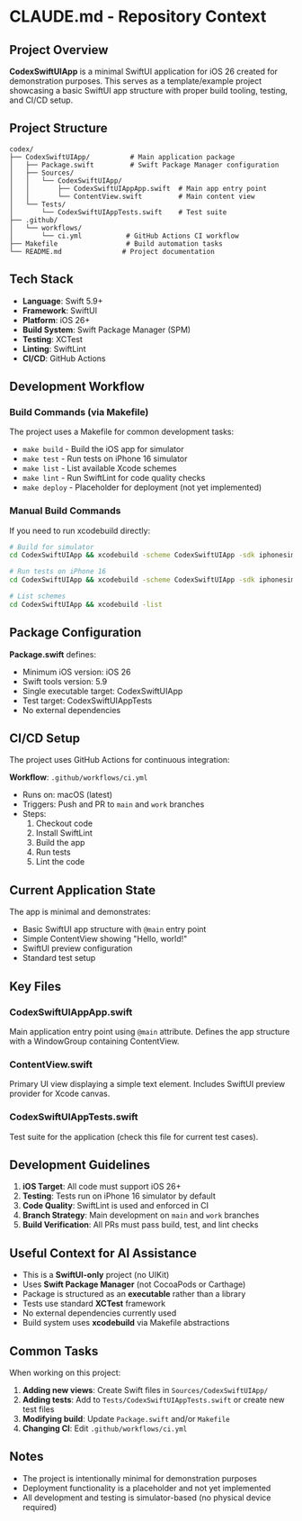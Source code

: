 # CLAUDE.md - Repository Context

## Project Overview

**CodexSwiftUIApp** is a minimal SwiftUI application for iOS 26 created for demonstration purposes. This serves as a template/example project showcasing a basic SwiftUI app structure with proper build tooling, testing, and CI/CD setup.

## Project Structure

```
codex/
├── CodexSwiftUIApp/          # Main application package
│   ├── Package.swift         # Swift Package Manager configuration
│   ├── Sources/
│   │   └── CodexSwiftUIApp/
│   │       ├── CodexSwiftUIAppApp.swift  # Main app entry point
│   │       └── ContentView.swift         # Main content view
│   └── Tests/
│       └── CodexSwiftUIAppTests.swift    # Test suite
├── .github/
│   └── workflows/
│       └── ci.yml           # GitHub Actions CI workflow
├── Makefile                 # Build automation tasks
└── README.md               # Project documentation
```

## Tech Stack

- **Language**: Swift 5.9+
- **Framework**: SwiftUI
- **Platform**: iOS 26+
- **Build System**: Swift Package Manager (SPM)
- **Testing**: XCTest
- **Linting**: SwiftLint
- **CI/CD**: GitHub Actions

## Development Workflow

### Build Commands (via Makefile)

The project uses a Makefile for common development tasks:

- `make build` - Build the iOS app for simulator
- `make test` - Run tests on iPhone 16 simulator
- `make list` - List available Xcode schemes
- `make lint` - Run SwiftLint for code quality checks
- `make deploy` - Placeholder for deployment (not yet implemented)

### Manual Build Commands

If you need to run xcodebuild directly:

```bash
# Build for simulator
cd CodexSwiftUIApp && xcodebuild -scheme CodexSwiftUIApp -sdk iphonesimulator -destination 'generic/platform=iOS' build

# Run tests on iPhone 16
cd CodexSwiftUIApp && xcodebuild -scheme CodexSwiftUIApp -sdk iphonesimulator -destination 'platform=iOS Simulator,name=iPhone 16' test

# List schemes
cd CodexSwiftUIApp && xcodebuild -list
```

## Package Configuration

**Package.swift** defines:
- Minimum iOS version: iOS 26
- Swift tools version: 5.9
- Single executable target: CodexSwiftUIApp
- Test target: CodexSwiftUIAppTests
- No external dependencies

## CI/CD Setup

The project uses GitHub Actions for continuous integration:

**Workflow**: `.github/workflows/ci.yml`
- Runs on: macOS (latest)
- Triggers: Push and PR to `main` and `work` branches
- Steps:
  1. Checkout code
  2. Install SwiftLint
  3. Build the app
  4. Run tests
  5. Lint the code

## Current Application State

The app is minimal and demonstrates:
- Basic SwiftUI app structure with `@main` entry point
- Simple ContentView showing "Hello, world!"
- SwiftUI preview configuration
- Standard test setup

## Key Files

### CodexSwiftUIAppApp.swift
Main application entry point using `@main` attribute. Defines the app structure with a WindowGroup containing ContentView.

### ContentView.swift
Primary UI view displaying a simple text element. Includes SwiftUI preview provider for Xcode canvas.

### CodexSwiftUIAppTests.swift
Test suite for the application (check this file for current test cases).

## Development Guidelines

1. **iOS Target**: All code must support iOS 26+
2. **Testing**: Tests run on iPhone 16 simulator by default
3. **Code Quality**: SwiftLint is used and enforced in CI
4. **Branch Strategy**: Main development on `main` and `work` branches
5. **Build Verification**: All PRs must pass build, test, and lint checks

## Useful Context for AI Assistance

- This is a **SwiftUI-only** project (no UIKit)
- Uses **Swift Package Manager** (not CocoaPods or Carthage)
- Package is structured as an **executable** rather than a library
- Tests use standard **XCTest** framework
- No external dependencies currently used
- Build system uses **xcodebuild** via Makefile abstractions

## Common Tasks

When working on this project:

1. **Adding new views**: Create Swift files in `Sources/CodexSwiftUIApp/`
2. **Adding tests**: Add to `Tests/CodexSwiftUIAppTests.swift` or create new test files
3. **Modifying build**: Update `Package.swift` and/or `Makefile`
4. **Changing CI**: Edit `.github/workflows/ci.yml`

## Notes

- The project is intentionally minimal for demonstration purposes
- Deployment functionality is a placeholder and not yet implemented
- All development and testing is simulator-based (no physical device required)
